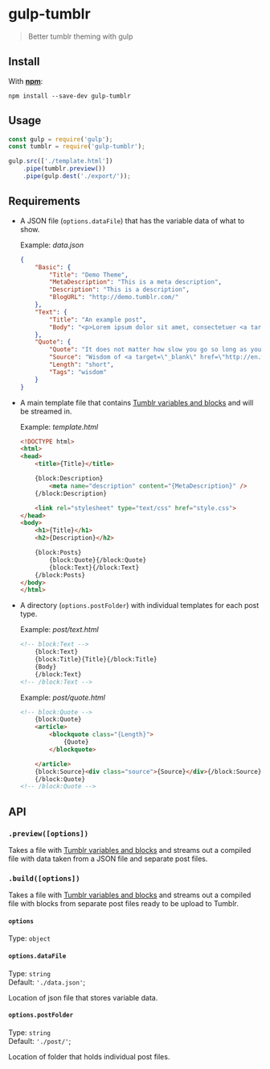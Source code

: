 # gulp-tumblr
> Better tumblr theming with gulp


## Install

With [**npm**](https://www.npmjs.com/package/gulp-tumblr):

```
npm install --save-dev gulp-tumblr
```


## Usage

```javascript
const gulp = require('gulp');
const tumblr = require('gulp-tumblr');

gulp.src(['./template.html'])
	.pipe(tumblr.preview())
	.pipe(gulp.dest('./export/'));
```

## Requirements

* A JSON file (`options.dataFile`) that has the variable data of what to show.

	Example: _data.json_

	```json
	{
		"Basic": {
			"Title": "Demo Theme",
			"MetaDescription": "This is a meta description",
			"Description": "This is a description",
			"BlogURL": "http://demo.tumblr.com/"
		},
		"Text": {
			"Title": "An example post",
			"Body": "<p>Lorem ipsum dolor sit amet, consectetuer <a target=\"_blank\" href=\"/\">adipiscing elit</a>. Aliquam nisi lorem, pulvinar id, commodo feugiat, vehicula et, mauris. Aliquam mattis porta urna. Maecenas dui neque, rhoncus sed, vehicula vitae, auctor at, nisi. Aenean id massa ut lacus molestie porta. Curabitur sit amet quam id libero suscipit venenatis.</p>\n\t<ul>\n\t\t<li>Lorem ipsum dolor sit amet.</li>\n\t\t<li>Consectetuer adipiscing elit. </li>\n\t\t<li>Nam at tortor quis ipsum tempor aliquet.</li>\n\t</ul>\n\t<p>Cum sociis <a target=\"_blank\" href=\"/\">natoque penatibus</a> et magnis dis parturient montes, nascetur ridiculus mus. Suspendisse sed ligula. Sed volutpat odio non turpis gravida luctus. Praesent elit pede, iaculis facilisis, vehicula mattis, tempus non, arcu.</p>\n\t<blockquote>Donec placerat mauris commodo dolor. Nulla tincidunt. Nulla vitae augue.</blockquote>\n\t<p>Suspendisse ac pede. Cras <a target=\"_blank\" href=\"/\">tincidunt pretium</a> felis. Cum sociis natoque penatibus et magnis dis parturient montes, nascetur ridiculus mus. Pellentesque porttitor mi id felis. Maecenas nec augue. Praesent a quam pretium leo congue accumsan.</p>"
		},
		"Quote": {
			"Quote": "It does not matter how slow you go so long as you do not stop.",
			"Source": "Wisdom of <a target=\"_blank\" href=\"http://en.wikipedia.org/wiki/Confucius\">Confucius</a>",
			"Length": "short",
			"Tags": "wisdom"
		}
	}
	```

* A main template file that contains [Tumblr variables and blocks](https://www.tumblr.com/docs/en/custom_themes) and will be streamed in.

	Example: _template.html_

	```html
	<!DOCTYPE html>
	<html>
	<head>
		<title>{Title}</title>

		{block:Description}
			<meta name="description" content="{MetaDescription}" />
		{/block:Description}

		<link rel="stylesheet" type="text/css" href="style.css">
	</head>
	<body>
		<h1>{Title}</h1>
		<h2>{Description}</h2>

		{block:Posts}
			{block:Quote}{/block:Quote}
			{block:Text}{/block:Text}
		{/block:Posts}
	</body>
	</html>

	```

* A directory (`options.postFolder`) with individual templates for each post type.

	Example: _post/text.html_

	```html
	<!-- block:Text -->
		{block:Text}
		{block:Title}{Title}{/block:Title}
		{Body}
		{/block:Text}
	<!-- /block:Text -->
	```

	Example: _post/quote.html_

	```html
	<!-- block:Quote -->
		{block:Quote}
		<article>
			<blockquote class="{Length}">
				{Quote}
			</blockquote>

		</article>
		{block:Source}<div class="source">{Source}</div>{/block:Source}
		{/block:Quote}
	<!-- /block:Quote -->

	```

## API

### `.preview([options])`

Takes a file with [Tumblr variables and blocks](https://www.tumblr.com/docs/en/custom_themes) and streams out a compiled file with data taken from a JSON file and separate post files.

### `.build([options])`

Takes a file with [Tumblr variables and blocks](https://www.tumblr.com/docs/en/custom_themes) and streams out a compiled file with blocks from separate post files ready to be upload to Tumblr.

#### `options`

Type: `object`

#### `options.dataFile`

Type: `string`  
Default: `'./data.json'`;

Location of json file that stores variable data.

#### `options.postFolder`

Type: `string`  
Default: `'./post/'`;

Location of folder that holds individual post files.

